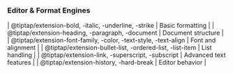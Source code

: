 ### Editor & Format Engines

| @tiptap/extension-bold, -italic, -underline, -strike | Basic formatting |
| @tiptap/extension-heading, -paragraph, -document | Document structure |
| @tiptap/extension-font-family, -color, -text-style, -text-align | Font and alignment |
| @tiptap/extension-bullet-list, -ordered-list, -list-item | List handling |
| @tiptap/extension-link, -superscript, -subscript | Advanced text features |
| @tiptap/extension-history, -hard-break | Editor behavior |
